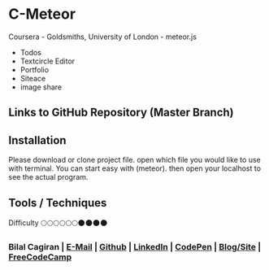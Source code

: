 # C-Meteor
Coursera - Goldsmiths, University of London - meteor.js 

- Todos
- Textcircle Editor
- Portfolio
- Siteace
- image share

## Links to GitHub Repository (Master Branch)


## Installation
Please download or clone project file. open which file you would like to use with terminal. You can start easy with (meteor). then open your localhost to see the actual program.

## Tools / Techniques


Difficulty :full_moon::full_moon::full_moon::full_moon::full_moon::full_moon::new_moon::new_moon::new_moon::new_moon:

### Bilal Cagiran  | [E-Mail](mailto:bcagiran@hotmail.com) | [Github](https://github.com/extwiii/) | [LinkedIn](https://linkedin.com/in/bilalcagiran) | [CodePen](http://codepen.io/extwiii/) | [Blog/Site](http://bilalcagiran.com) | [FreeCodeCamp](https://www.freecodecamp.com/extwiii) 

